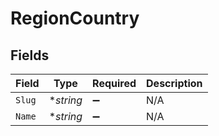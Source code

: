 # RegionCountry


## Fields

| Field              | Type               | Required           | Description        |
| ------------------ | ------------------ | ------------------ | ------------------ |
| `Slug`             | **string*          | :heavy_minus_sign: | N/A                |
| `Name`             | **string*          | :heavy_minus_sign: | N/A                |